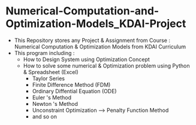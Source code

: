 # Numerical-Computation-and-Optimization-Models_KDAI-Project


- This Repository stores any Project & Assignment from Course : Numerical Computation & Optimization Models from KDAI Curriculum
- This program including :
   - How to Design System using Optimization Concept
   - How to solve some numerical & Optimization problem using Python & Spreadsheet (Excel)
       - Taylor Series
       - Finite Difference Method (FDM)
       - Ordinary Diffential Equation (ODE)
       - Euler 's Method
       - Newton 's Method
       - Unconstraint Optimization --> Penalty Function Method 
       - and so on
       

